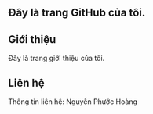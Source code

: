 ## Đây là trang GitHub của tôi.
## Giới thiệu
Đây là trang giới thiệu của tôi.

## Liên hệ
Thông tin liên hệ: Nguyễn Phước Hoàng
